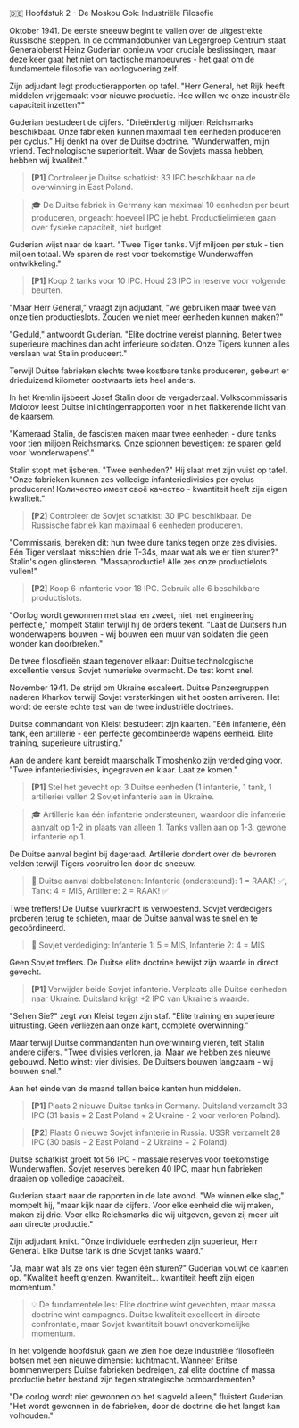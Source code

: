 🇩🇪 Hoofdstuk 2 - De Moskou Gok: Industriële Filosofie

Oktober 1941. De eerste sneeuw begint te vallen over de uitgestrekte Russische steppen. In de commandobunker van Legergroep Centrum staat Generaloberst Heinz Guderian opnieuw voor cruciale beslissingen, maar deze keer gaat het niet om tactische manoeuvres - het gaat om de fundamentele filosofie van oorlogvoering zelf.

Zijn adjudant legt productierapporten op tafel. "Herr General, het Rijk heeft middelen vrijgemaakt voor nieuwe productie. Hoe willen we onze industriële capaciteit inzetten?"

Guderian bestudeert de cijfers. "Drieëndertig miljoen Reichsmarks beschikbaar. Onze fabrieken kunnen maximaal tien eenheden produceren per cyclus." Hij denkt na over de Duitse doctrine. "Wunderwaffen, mijn vriend. Technologische superioriteit. Waar de Sovjets massa hebben, hebben wij kwaliteit."

> **[P1]** Controleer je Duitse schatkist: 33 IPC beschikbaar na de overwinning in East Poland.

> 🎓 De Duitse fabriek in Germany kan maximaal 10 eenheden per beurt produceren, ongeacht hoeveel IPC je hebt. Productielimieten gaan over fysieke capaciteit, niet budget.

Guderian wijst naar de kaart. "Twee Tiger tanks. Vijf miljoen per stuk - tien miljoen totaal. We sparen de rest voor toekomstige Wunderwaffen ontwikkeling."

> **[P1]** Koop 2 tanks voor 10 IPC. Houd 23 IPC in reserve voor volgende beurten.

"Maar Herr General," vraagt zijn adjudant, "we gebruiken maar twee van onze tien productieslots. Zouden we niet meer eenheden kunnen maken?"

"Geduld," antwoordt Guderian. "Elite doctrine vereist planning. Beter twee superieure machines dan acht inferieure soldaten. Onze Tigers kunnen alles verslaan wat Stalin produceert."

Terwijl Duitse fabrieken slechts twee kostbare tanks produceren, gebeurt er drieduizend kilometer oostwaarts iets heel anders.

In het Kremlin ijsbeert Josef Stalin door de vergaderzaal. Volkscommissaris Molotov leest Duitse inlichtingenrapporten voor in het flakkerende licht van de kaarsem.

"Kameraad Stalin, de fascisten maken maar twee eenheden - dure tanks voor tien miljoen Reichsmarks. Onze spionnen bevestigen: ze sparen geld voor 'wonderwapens'."

Stalin stopt met ijsberen. "Twee eenheden?" Hij slaat met zijn vuist op tafel. "Onze fabrieken kunnen zes volledige infanteriedivisies per cyclus produceren! Количество имеет своё качество - kwantiteit heeft zijn eigen kwaliteit."

> **[P2]** Controleer de Sovjet schatkist: 30 IPC beschikbaar. De Russische fabriek kan maximaal 6 eenheden produceren.

"Commissaris, bereken dit: hun twee dure tanks tegen onze zes divisies. Eén Tiger verslaat misschien drie T-34s, maar wat als we er tien sturen?" Stalin's ogen glinsteren. "Massaproductie! Alle zes onze productielots vullen!"

> **[P2]** Koop 6 infanterie voor 18 IPC. Gebruik alle 6 beschikbare productislots.

"Oorlog wordt gewonnen met staal en zweet, niet met engineering perfectie," mompelt Stalin terwijl hij de orders tekent. "Laat de Duitsers hun wonderwapens bouwen - wij bouwen een muur van soldaten die geen wonder kan doorbreken."

De twee filosofieën staan tegenover elkaar: Duitse technologische excellentie versus Sovjet numerieke overmacht. De test komt snel.

November 1941. De strijd om Ukraine escaleert. Duitse Panzergruppen naderen Kharkov terwijl Sovjet versterkingen uit het oosten arriveren. Het wordt de eerste echte test van de twee industriële doctrines.

Duitse commandant von Kleist bestudeert zijn kaarten. "Eén infanterie, één tank, één artillerie - een perfecte gecombineerde wapens eenheid. Elite training, superieure uitrusting."

Aan de andere kant bereidt maarschalk Timoshenko zijn verdediging voor. "Twee infanteriedivisies, ingegraven en klaar. Laat ze komen."

> **[P1]** Stel het gevecht op: 3 Duitse eenheden (1 infanterie, 1 tank, 1 artillerie) vallen 2 Sovjet infanterie aan in Ukraine.

> 🎓 Artillerie kan één infanterie ondersteunen, waardoor die infanterie aanvalt op 1-2 in plaats van alleen 1. Tanks vallen aan op 1-3, gewone infanterie op 1.

De Duitse aanval begint bij dageraad. Artillerie dondert over de bevroren velden terwijl Tigers vooruitrollen door de sneeuw.

> 🎲 Duitse aanval dobbelstenen: Infanterie (ondersteund): 1 = RAAK! ✅, Tank: 4 = MIS, Artillerie: 2 = RAAK! ✅

Twee treffers! De Duitse vuurkracht is verwoestend. Sovjet verdedigers proberen terug te schieten, maar de Duitse aanval was te snel en te gecoördineerd.

> 🎲 Sovjet verdediging: Infanterie 1: 5 = MIS, Infanterie 2: 4 = MIS

Geen Sovjet treffers. De Duitse elite doctrine bewijst zijn waarde in direct gevecht.

> **[P1]** Verwijder beide Sovjet infanterie. Verplaats alle Duitse eenheden naar Ukraine. Duitsland krijgt +2 IPC van Ukraine's waarde.

"Sehen Sie?" zegt von Kleist tegen zijn staf. "Elite training en superieure uitrusting. Geen verliezen aan onze kant, complete overwinning."

Maar terwijl Duitse commandanten hun overwinning vieren, telt Stalin andere cijfers. "Twee divisies verloren, ja. Maar we hebben zes nieuwe gebouwd. Netto winst: vier divisies. De Duitsers bouwen langzaam - wij bouwen snel."

Aan het einde van de maand tellen beide kanten hun middelen.

> **[P1]** Plaats 2 nieuwe Duitse tanks in Germany. Duitsland verzamelt 33 IPC (31 basis + 2 East Poland + 2 Ukraine - 2 voor verloren Poland).

> **[P2]** Plaats 6 nieuwe Sovjet infanterie in Russia. USSR verzamelt 28 IPC (30 basis - 2 East Poland - 2 Ukraine + 2 Poland).

Duitse schatkist groeit tot 56 IPC - massale reserves voor toekomstige Wunderwaffen. Sovjet reserves bereiken 40 IPC, maar hun fabrieken draaien op volledige capaciteit.

Guderian staart naar de rapporten in de late avond. "We winnen elke slag," mompelt hij, "maar kijk naar de cijfers. Voor elke eenheid die wij maken, maken zij drie. Voor elke Reichsmarks die wij uitgeven, geven zij meer uit aan directe productie."

Zijn adjudant knikt. "Onze individuele eenheden zijn superieur, Herr General. Elke Duitse tank is drie Sovjet tanks waard."

"Ja, maar wat als ze ons vier tegen één sturen?" Guderian vouwt de kaarten op. "Kwaliteit heeft grenzen. Kwantiteit... kwantiteit heeft zijn eigen momentum."

> 💡 De fundamentele les: Elite doctrine wint gevechten, maar massa doctrine wint campagnes. Duitse kwaliteit excelleert in directe confrontatie, maar Sovjet kwantiteit bouwt onoverkomelijke momentum.

In het volgende hoofdstuk gaan we zien hoe deze industriële filosofieën botsen met een nieuwe dimensie: luchtmacht. Wanneer Britse bommenwerpers Duitse fabrieken bedreigen, zal elite doctrine of massa productie beter bestand zijn tegen strategische bombardementen?

"De oorlog wordt niet gewonnen op het slagveld alleen," fluistert Guderian. "Het wordt gewonnen in de fabrieken, door de doctrine die het langst kan volhouden."
